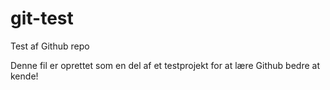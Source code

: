 # git-test
Test af Github repo

Denne fil er oprettet som en del af et testprojekt for at lære Github bedre at kende!
